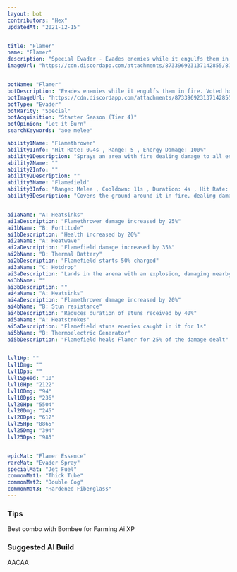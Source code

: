```yaml
---
layout: bot
contributors: "Hex"
updatedAt: "2021-12-15"


title: "Flamer"
name: "Flamer"
description: "Special Evader - Evades enemies while it engulfs them in fire. Voted hottest bot three years in a row."
imageUrl: "https://cdn.discordapp.com/attachments/873396923137142855/873397575686955028/flamer.png"


botName: "Flamer"
botDescription: "Evades enemies while it engulfs them in fire. Voted hottest bot three years in a row."
botImageUrl: "https://cdn.discordapp.com/attachments/873396923137142855/873397575686955028/flamer.png"
botType: "Evader"
botRarity: "Special"
botAcquisition: "Starter Season (Tier 4)"
botOpinion: "Let it Burn"
searchKeywords: "aoe melee"

ability1Name: "Flamethrower"
ability1Info: "Hit Rate: 0.4s , Range: 5 , Energy Damage: 100%"
ability1Description: "Sprays an area with fire dealing damage to all enemies inside"
ability2Name: ""
ability2Info: ""
ability2Description: ""
ability3Name: "Flamefield"
ability3Info: "Range: Melee , Cooldown: 11s , Duration: 4s , Hit Rate: 0.5s , Energy Damage: 113%"
ability3Description: "Covers the ground around it in fire, dealing damage to enemies that remain inside"


ai1aName: "A: Heatsinks"
ai1aDescription: "Flamethrower damage increased by 25%"
ai1bName: "B: Fortitude"
ai1bDescription: "Health increased by 20%"
ai2aName: "A: Heatwave"
ai2aDescription: "Flamefield damage increased by 35%"
ai2bName: "B: Thermal Battery"
ai2bDescription: "Flamefield starts 50% charged"
ai3aName: "C: Hotdrop"
ai3aDescription: "Lands in the arena with an explosion, damaging nearby enemies"
ai3bName: ""
ai3bDescription: ""
ai4aName: "A: Heatsinks"
ai4aDescription: "Flamethrower damage increased by 20%"
ai4bName: "B: Stun resistance"
ai4bDescription: "Reduces duration of stuns received by 40%"
ai5aName: "A: Heatstrokes"
ai5aDescription: "Flamefield stuns enemies caught in it for 1s"
ai5bName: "B: Thermoelectric Generator"
ai5bDescription: "Flamefield heals Flamer for 25% of the damage dealt"


lvl1Hp: ""
lvl1Dmg: ""
lvl1Dps: ""
lvl1Speed: "10"
lvl10Hp: "2122"
lvl10Dmg: "94"
lvl10Dps: "236"
lvl20Hp: "5504"
lvl20Dmg: "245"
lvl20Dps: "612"
lvl25Hp: "8865"
lvl25Dmg: "394"
lvl25Dps: "985"


epicMat: "Flamer Essence"
rareMat: "Evader Spray"
specialMat: "Jet Fuel"
commonMat1: "Thick Tube"
commonMat2: "Double Cog"
commonMat3: "Hardened Fiberglass"
---
```


### Tips
Best combo with Bombee for Farming Ai XP

### Suggested AI Build
AACAA
